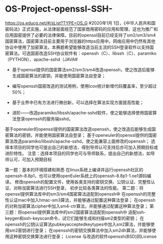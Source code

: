 # OS-Project-openssl-SSH-
https://os.educg.net/#/sList?TYPE=OS_G
#2020年1月 1日，《中华人民共和国密码法》正式实施，从法律层面规范了国家商用密码的应用和管理，这也为推广和应用国密提供了必要的法律保障。目前的openssl目前已经支持了sm2/sm3/sm4国密算法，国密算法目前主要用于浏览器的https应用中。网络应用中仍然有其他协议中使用了加密算法，本赛题希望能够改造当前主流的SSH登录软件以支持国密算法。可选国密改造SSH协议软件有：openssh（C）、libssh（C）、paramiko（PYTHON）、apache-sshd（JAVA#

* 基于openssl提供的国密算法sm2/sm3/sm4改造openssh，使之改造后能够生成国密算法的密钥，并能使用国密算法自登录；

* 编写openssh国密改造的测试用例，使用lcov统计新增代码覆盖率，至少超过50%；

* 基于业界中已有方法进行微创新，可以选择在算法实现方面提高性能；

* 进阶——改造paramiko/libssh/apache-sshd软件，使之能够选择使用国密算法登录openssh的服务端sshd。


基于openeuler的openssl提供的国密算法改造openssh，使之改造后能够生成国密算法的密钥，并能使用国密算法自登录；
基于openeuler的openssl提供的国密算法改造paramiko/libssh/apache-sshd，使之能兼容上面修改的openssh； 选择本项目的同学也可提出自己的新想法，得到导师认可支持后亦可加入预期目标或进阶特性。
注意：选择本项目的同学也可与导师联系，提出自己的新想法，如导师认可，可加入预期目标

第一题：基本的环境搭建和熟悉
在linux系统上编译并运行openssh社区的openssh-8.8p1，也可以使用openEuler系统上的openssh-8.8p1-1.oe1源码编译。
修改openssh的配置文件，使用各类支持的密钥交换、公钥认证、完整性认证、对称加密算法进行SSH登录， 初步比较各类算法的性能。
第二题：将openssl提供算法库中的sm3/sm4国密算法适配到openssh中
在openssh的完整性认证mac中加入hmac-sm3算法，并能够通过配置这种算法登录；
在openssh的对称加密算法cipher中加入sm4-ctr算法，并能够通过配置这种算法登录；
第三题：将openssl提供算法库中的sm2国密算法适配到openssh中
适配ssh-keygen和ssh-keyscan命令，试它们能够生成和扫描sm2类型的密钥；
在openssh的公钥认证算法pubkeyacceptedkeytypes中加入sm2算法，并能够使用sm2密钥进行登录；
在openssh的密钥交换算法中加入sm2dh算法，并能够使用这种密钥交换算法进行登录；
License
与改造的软件openssh(BSD)同License

